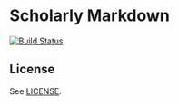 # Scholarly Markdown

[![Build Status](https://travis-ci.org/scholmd/scholmd.github.io.png?branch=master)](https://travis-ci.org/scholmd/scholmd.github.io)

## License

See [LICENSE](LICENSE).
